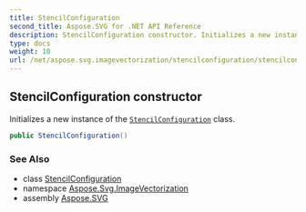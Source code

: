```yaml
---
title: StencilConfiguration
second_title: Aspose.SVG for .NET API Reference
description: StencilConfiguration constructor. Initializes a new instance of the StencilConfiguration class
type: docs
weight: 10
url: /net/aspose.svg.imagevectorization/stencilconfiguration/stencilconfiguration/
---
```

## StencilConfiguration constructor

Initializes a new instance of the [`StencilConfiguration`](../) class.

```csharp
public StencilConfiguration()
```

### See Also

* class [StencilConfiguration](../)
* namespace [Aspose.Svg.ImageVectorization](../../stencilconfiguration/)
* assembly [Aspose.SVG](../../../)
